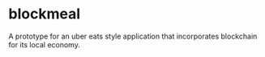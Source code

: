 # blockmeal

A prototype for an uber eats style application that incorporates blockchain for its local economy.

